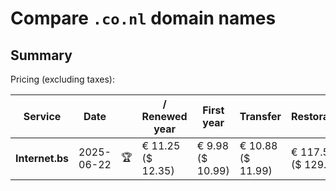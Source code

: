 # Compare `.co.nl` domain names

## Summary

Pricing (excluding taxes):

| Service | Date |  | / Renewed year | First year | Transfer | Restoration |
|--|--|--|--|--|--|--|
| **Internet.bs** | 2025-06-22 | 🏆 | € 11.25<br>($ 12.35) | € 9.98<br>($ 10.99) | € 10.88<br>($ 11.99) | € 117.59<br>($ 129.49) |
